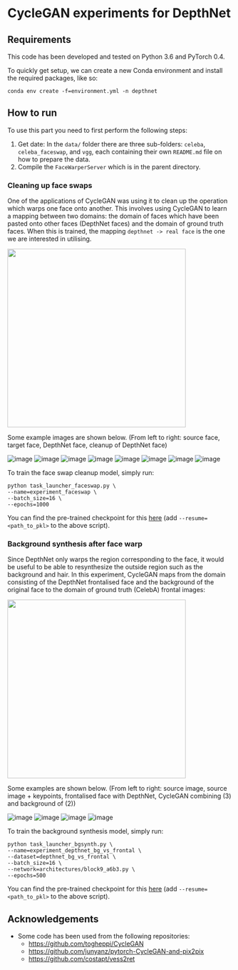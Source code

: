 # CycleGAN experiments for DepthNet

## Requirements

This code has been developed and tested on Python 3.6 and PyTorch 0.4.

To quickly get setup, we can create a new Conda environment and install the required packages, like so:

```
conda env create -f=environment.yml -n depthnet
```

## How to run

To use this part you need to first perform the following steps: <br />
1) Get date: In the `data/` folder there are three sub-folders: `celeba`, `celeba_faceswap`, and `vgg`, each containing their own `README.md` file on how to prepare the data. <br />
2) Compile the `FaceWarperServer` which is in the parent directory.

### Cleaning up face swaps

One of the applications of CycleGAN was using it to clean up the operation which warps one face onto another. This involves using CycleGAN to learn a mapping between two domains: the domain of faces which have been pasted onto other faces (DepthNet faces) and the domain of ground truth faces. When this is trained, the mapping `depthnet -> real face` is the one we are interested in utilising.

<p align="left">
  <img src="https://user-images.githubusercontent.com/2417792/46300240-34a4ec00-c571-11e8-8051-714e1a9baeca.png" width="400"/>
</p>

Some example images are shown below. (From left to right: source face, target face, DepthNet face, cleanup of DepthNet face)

![image](https://user-images.githubusercontent.com/2417792/46299419-4a191680-c56f-11e8-876c-f104950770ad.png) ![image](https://user-images.githubusercontent.com/2417792/46299425-4eddca80-c56f-11e8-8051-eb9e7d610273.png) ![image](https://user-images.githubusercontent.com/2417792/46299427-50a78e00-c56f-11e8-873c-85ec2a96ac58.png) ![image](https://user-images.githubusercontent.com/2417792/46299431-5309e800-c56f-11e8-8a3d-8a707fa30e67.png)
![image](https://user-images.githubusercontent.com/2417792/46299443-5604d880-c56f-11e8-8ed5-5abf6a21c33a.png) ![image](https://user-images.githubusercontent.com/2417792/46299448-58673280-c56f-11e8-9029-929f68cbdfef.png) ![image](https://user-images.githubusercontent.com/2417792/46299452-5ac98c80-c56f-11e8-821e-8c7df99e09bd.png) ![image](https://user-images.githubusercontent.com/2417792/46299454-5c935000-c56f-11e8-8097-a613b8af2bda.png)

To train the face swap cleanup model, simply run:

```
python task_launcher_faceswap.py \
--name=experiment_faceswap \
--batch_size=16 \
--epochs=1000
```

You can find the pre-trained checkpoint for this [here](https://mega.nz/#!kPYBSSpR!AYQJzMPLtX98bsgzSCPNWcNYdEiuYBV5-ZAOCK9_Wyw) (add `--resume=<path_to_pkl>` to the above script).

### Background synthesis after face warp

Since DepthNet only warps the region corresponding to the face, it would be useful to be able to resynthesize the outside region such as the background and hair. In this experiment, CycleGAN maps from the domain consisting of the DepthNet frontalised face and the background of the original face to the domain of ground truth (CelebA) frontal images:

<p align="left">
  <img src="https://user-images.githubusercontent.com/2417792/46300959-ff999900-c572-11e8-847f-bdf7fa5025ee.png" width="400"/>
</p>

Some examples are shown below. (From left to right: source image, source image + keypoints, frontalised face with DepthNet, CycleGAN combining (3) and background of (2))

![image](https://user-images.githubusercontent.com/2417792/45967494-32381480-bffc-11e8-8002-d843ce926670.png)
![image](https://user-images.githubusercontent.com/2417792/45967500-349a6e80-bffc-11e8-9f07-bc4d9c2529a3.png)
![image](https://user-images.githubusercontent.com/2417792/45967504-36643200-bffc-11e8-8f61-6aebb649ffae.png)
![image](https://user-images.githubusercontent.com/2417792/45967506-382df580-bffc-11e8-8964-e1eb7ae30ace.png)


To train the background synthesis model, simply run:
```
python task_launcher_bgsynth.py \
--name=experiment_depthnet_bg_vs_frontal \
--dataset=depthnet_bg_vs_frontal \
--batch_size=16 \
--network=architectures/block9_a6b3.py \
--epochs=500
```

You can find the pre-trained checkpoint for this [here](https://mega.nz/#!NL5EyYaL!tw_TS_F7zgOeRCxj3acBrazTPuvLDRx3igN1jA1Sdgg) (add `--resume=<path_to_pkl>` to the above script).

## Acknowledgements

* Some code has been used from the following repositories:
  * https://github.com/togheppi/CycleGAN
  * https://github.com/junyanz/pytorch-CycleGAN-and-pix2pix
  * https://github.com/costapt/vess2ret
